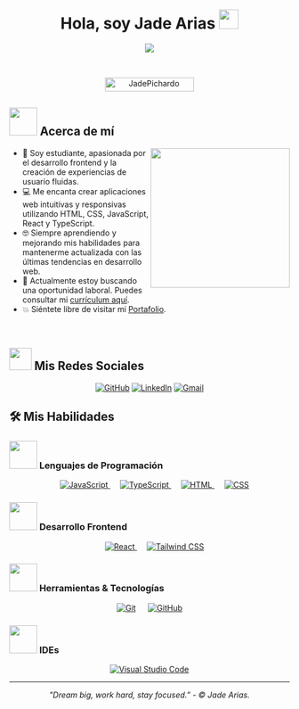 <h1 align="center">Hola, soy Jade Arias <img src="https://media.giphy.com/media/hvRJCLFzcasrR4ia7z/giphy.gif" width="35"></h1>
<p align="center">
  <a href="https://github.com/7oSkaaa/readme-typing-svg"><img src="https://readme-typing-svg.herokuapp.com?font=Time+New+Roman&color=%23C8BE25&size=25&center=true&vCenter=true&width=600&height=100&lines=Desarrolladora+Frontend;Apasionada+por+el+Diseño+y+UX;Creando+Aplicaciones+Web+Intuitivas;Siempre+Aprendiendo;Estudiante+de+la+Vida"></a>
</p>

<br>

<p align="center"> 
	<img src="https://komarev.com/ghpvc/?username=JadePichardo&label=Vistas%20de%20perfil&color=0047AB&style=plastic?" alt="JadePichardo" height=25px, width=160px/> 
</p>

## <picture><img src="https://github.com/7oSkaaa/7oSkaaa/blob/main/Images/about_me.gif?raw=true" width="50px"></picture> Acerca de mí

<picture> <img align="right" src="https://github.com/7oSkaaa/7oSkaaa/blob/main/Images/Right_Side.gif?raw=true" width="250px"></picture>

- :school: Soy estudiante, apasionada por el desarrollo frontend y la creación de experiencias de usuario fluidas.
- :computer: Me encanta crear aplicaciones web intuitivas y responsivas utilizando HTML, CSS, JavaScript, React y TypeScript.
- :nerd_face: Siempre aprendiendo y mejorando mis habilidades para mantenerme actualizada con las últimas tendencias en desarrollo web.
- :thinking: Actualmente estoy buscando una oportunidad laboral. Puedes consultar mi [currículum aquí](http://localhost:5173/images/CV%20JADE%20PICHARDO.pdf).
- :boom: Siéntete libre de visitar mi [Portafolio](https://jadealexaportfolio.com).
<br>

## <picture> <img src="https://github.com/7oSkaaa/7oSkaaa/blob/main/Images/competitive_programming_profile.png?raw=true" width="40"> </picture> Mis Redes Sociales

<p align="center">
  <a href="https://github.com/Itsssariassss"><img src="https://img.shields.io/badge/github-%23181717.svg?style=plastic&logo=github&logoColor=white" alt="GitHub"/></a>
  <a href="https://www.linkedin.com/in/jade-ariasss-97959133b/"><img src="https://img.shields.io/badge/linkedin-%230A66C2.svg?style=plastic&logo=linkedin&logoColor=white" alt="LinkedIn"/></a>
  <a href="mailto:jade.arias@outlook.com"><img img src="https://img.shields.io/badge/gmail-%23EA4335.svg?style=plastic&logo=gmail&logoColor=white" alt="Gmail"/></a>
</p>

## 🛠️ Mis Habilidades

### <picture> <img src = "https://github.com/7oSkaaa/7oSkaaa/blob/main/Images/Programming_Languages.gif?raw=true" width = 50px>  </picture> Lenguajes de Programación

<p align="center"> 
  &emsp; 
  <a href="https://developer.mozilla.org/en-US/docs/Web/JavaScript" target="_blank"> 
    <img alt="JavaScript" src="https://img.shields.io/badge/JavaScript%20-%23F7DF1E.svg?style=plastic&logo=javascript&logoColor=black">
  </a> 
  &emsp;
  <a href="https://www.typescriptlang.org/" target="_blank"> 
    <img alt="TypeScript" src="https://img.shields.io/badge/TypeScript-%23007ACC.svg?style=plastic&logo=typescript&logoColor=white">
  </a> 
  &emsp;
  <a href="https://developer.mozilla.org/en-US/docs/Web/HTML" target="_blank"> 
     <img alt="HTML" src="https://img.shields.io/badge/HTML5%20-%23E34F26.svg?style=plastic&logo=html5&logoColor=white">
   </a>
  &emsp;
  <a href="https://www.w3schools.com/css/" target="_blank"> 
    <img alt="CSS" src="https://img.shields.io/badge/CSS%20-%231572B6.svg?style=plastic&logo=css3&logoColor=white">
  </a>
</p>

### <picture> <img src = "https://github.com/7oSkaaa/7oSkaaa/blob/main/Images/Front_End.gif?raw=true" width = 50px>  </picture> Desarrollo Frontend
<p align="center"> 
  &emsp; 
  <a href="https://reactjs.org/" target="_blank"> 
   <img alt="React" src="https://img.shields.io/badge/react-%2361DAFB.svg?style=plastic&logo=React&logoColor=black">
  </a>   
  &emsp;
  <a href="https://tailwindcss.com/" target="_blank">
    <img alt="Tailwind CSS" src="https://img.shields.io/badge/tailwind%20css-%2338B2AC.svg?style=plastic&logo=tailwindcss&logoColor=white">
  </a> 
</p>

### <picture> <img src = "https://github.com/7oSkaaa/7oSkaaa/blob/main/Images/Software_Tools.gif?raw=true" width = 50px>  </picture> Herramientas & Tecnologías
<p align="center">
  &emsp;
    <a href="https://git-scm.com/" target="_blank"><img alt="Git" src="https://img.shields.io/badge/Git%20-%23F05033.svg?style=plastic&logo=git&logoColor=white"></a>
  &emsp;
    <a href="https://github.com/" target="_blank"><img alt="GitHub" src="https://img.shields.io/badge/github-%23181717.svg?style=plastic&logo=github&logoColor=white"></a>
  &emsp;
</p>

### <picture> <img src = "https://github.com/7oSkaaa/7oSkaaa/blob/main/Images/IDEs.gif?raw=true" width = 50px>  </picture> IDEs
<p align="center">
  &emsp;
    <a href="https://code.visualstudio.com/" target="_blank"><img alt="Visual Studio Code" src="https://img.shields.io/badge/Visual%20Studio%20Code-0078d7.svg?style=plastic&logo=visual-studio-code&logoColor=white"></a>
  &emsp;
</p>

---

<footer align="center">
  <p><i>"Dream big, work hard, stay focused.” - © Jade Arias.</i></p>
</footer>


